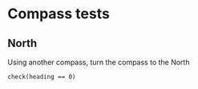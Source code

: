 # Compass tests

## North
    
Using another compass, turn the compass to the North

    check(heading == 0)


